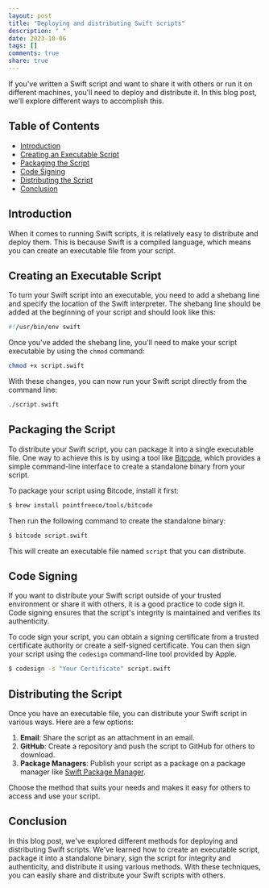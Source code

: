 ```yaml
---
layout: post
title: "Deploying and distributing Swift scripts"
description: " "
date: 2023-10-06
tags: []
comments: true
share: true
---
```


If you've written a Swift script and want to share it with others or run it on different machines, you'll need to deploy and distribute it. In this blog post, we'll explore different ways to accomplish this.

## Table of Contents
- [Introduction](#introduction)
- [Creating an Executable Script](#creating-an-executable-script)
- [Packaging the Script](#packaging-the-script)
- [Code Signing](#code-signing)
- [Distributing the Script](#distributing-the-script)
- [Conclusion](#conclusion)

## Introduction<a name="introduction"></a>
When it comes to running Swift scripts, it is relatively easy to distribute and deploy them. This is because Swift is a compiled language, which means you can create an executable file from your script.

## Creating an Executable Script<a name="creating-an-executable-script"></a>
To turn your Swift script into an executable, you need to add a shebang line and specify the location of the Swift interpreter. The shebang line should be added at the beginning of your script and should look like this:

```swift
#!/usr/bin/env swift
```
Once you've added the shebang line, you'll need to make your script executable by using the `chmod` command:

```bash
chmod +x script.swift
```

With these changes, you can now run your Swift script directly from the command line:

```bash
./script.swift
```

## Packaging the Script<a name="packaging-the-script"></a>
To distribute your Swift script, you can package it into a single executable file. One way to achieve this is by using a tool like [Bitcode](https://github.com/pointfreeco/swift-script), which provides a simple command-line interface to create a standalone binary from your script.

To package your script using Bitcode, install it first:

```bash
$ brew install pointfreeco/tools/bitcode
```

Then run the following command to create the standalone binary:

```bash
$ bitcode script.swift
```

This will create an executable file named `script` that you can distribute.

## Code Signing<a name="code-signing"></a>
If you want to distribute your Swift script outside of your trusted environment or share it with others, it is a good practice to code sign it. Code signing ensures that the script's integrity is maintained and verifies its authenticity.

To code sign your script, you can obtain a signing certificate from a trusted certificate authority or create a self-signed certificate. You can then sign your script using the `codesign` command-line tool provided by Apple.

```bash
$ codesign -s "Your Certificate" script.swift
```

## Distributing the Script<a name="distributing-the-script"></a>
Once you have an executable file, you can distribute your Swift script in various ways. Here are a few options:

1. **Email**: Share the script as an attachment in an email.
2. **GitHub**: Create a repository and push the script to GitHub for others to download.
3. **Package Managers**: Publish your script as a package on a package manager like [Swift Package Manager](https://swift.org/package-manager/).

Choose the method that suits your needs and makes it easy for others to access and use your script.

## Conclusion<a name="conclusion"></a>
In this blog post, we've explored different methods for deploying and distributing Swift scripts. We've learned how to create an executable script, package it into a standalone binary, sign the script for integrity and authenticity, and distribute it using various methods. With these techniques, you can easily share and distribute your Swift scripts with others.